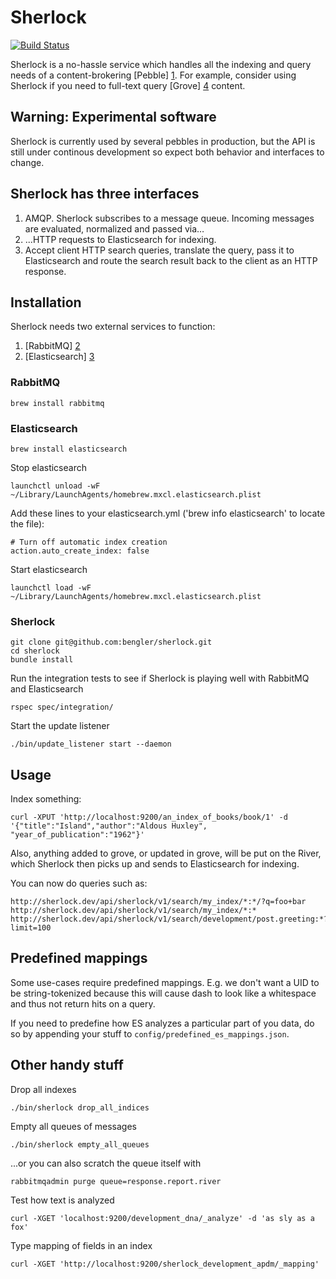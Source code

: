 # Sherlock

[![Build Status](https://semaphoreapp.com/api/v1/projects/ef5dcc4d6e420430033d8928194536f7784316e1/28278/badge.png)](https://semaphoreapp.com/projects/1579/branches/28278)

Sherlock is a no-hassle service which handles all the indexing and query needs of a content-brokering [Pebble] [1]. For example, consider using Sherlock if you need to full-text query [Grove] [4] content.

## Warning: Experimental software

Sherlock is currently used by several pebbles in production, but the API is still under continous development so expect both behavior and interfaces to change.

## Sherlock has three interfaces

1. AMQP. Sherlock subscribes to a message queue. Incoming messages are evaluated, normalized and passed via…
2. ...HTTP requests to Elasticsearch for indexing.
3. Accept client HTTP search queries, translate the query, pass it to Elasticsearch and route the search result back to the client as an HTTP response.

## Installation

Sherlock needs two external services to function:

1. [RabbitMQ] [2]
2. [Elasticsearch] [3]

### RabbitMQ

	brew install rabbitmq

### Elasticsearch

	brew install elasticsearch

Stop elasticsearch

	launchctl unload -wF ~/Library/LaunchAgents/homebrew.mxcl.elasticsearch.plist

Add these lines to your elasticsearch.yml ('brew info elasticsearch' to locate the file):

    # Turn off automatic index creation
    action.auto_create_index: false

Start elasticsearch

	launchctl load -wF ~/Library/LaunchAgents/homebrew.mxcl.elasticsearch.plist

### Sherlock

	git clone git@github.com:bengler/sherlock.git
	cd sherlock
	bundle install

Run the integration tests to see if Sherlock is playing well with RabbitMQ and Elasticsearch

	rspec spec/integration/

Start the update listener

	./bin/update_listener start --daemon

## Usage

Index something:

	curl -XPUT 'http://localhost:9200/an_index_of_books/book/1' -d '{"title":"Island","author":"Aldous Huxley", "year_of_publication":"1962"}'

Also, anything added to grove, or updated in grove, will be put on the River, which Sherlock then picks up and sends to Elasticsearch for indexing.

You can now do queries such as:

	http://sherlock.dev/api/sherlock/v1/search/my_index/*:*/?q=foo+bar
	http://sherlock.dev/api/sherlock/v1/search/my_index/*:*
	http://sherlock.dev/api/sherlock/v1/search/development/post.greeting:*?limit=100


## Predefined mappings

Some use-cases require predefined mappings. E.g. we don't want a UID to be string-tokenized because this will cause dash to look like a whitespace and thus not return hits on a query.

If you need to predefine how ES analyzes a particular part of you data, do so by appending your stuff to `config/predefined_es_mappings.json`.


## Other handy stuff

Drop all indexes

	./bin/sherlock drop_all_indices

Empty all queues of messages

	./bin/sherlock empty_all_queues

...or you can also scratch the queue itself with

	rabbitmqadmin purge queue=response.report.river

Test how text is analyzed

	curl -XGET 'localhost:9200/development_dna/_analyze' -d 'as sly as a fox'

Type mapping of fields in an index

	curl -XGET 'http://localhost:9200/sherlock_development_apdm/_mapping'


[1]:	http://pebblestack.org	"Pebblestack"

[2]:	http://rabbitmq.com		"Rabbitmq"

[3]: http://elasticsearch.org	"Elasticsearch"

[4]: https://github.com/bengler/grove	"Grove"
